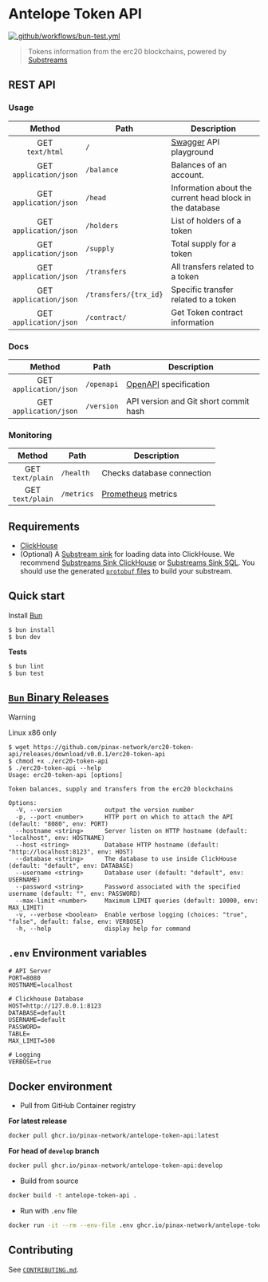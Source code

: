 # Antelope Token API

[![.github/workflows/bun-test.yml](https://github.com/pinax-network/erc20-token-api/actions/workflows/bun-test.yml/badge.svg)](https://github.com/pinax-network/erc20-token-api/actions/workflows/bun-test.yml)

> Tokens information from the erc20 blockchains, powered by [Substreams](https://substreams.streamingfast.io/)

## REST API

### Usage

|           Method           | Path                  | Description                                              |
| :------------------------: | --------------------- | -------------------------------------------------------- |
|    GET <br>`text/html`     | `/`                   | [Swagger](https://swagger.io/) API playground            |
| GET <br>`application/json` | `/balance`            | Balances of an account.                                  |
| GET <br>`application/json` | `/head`               | Information about the current head block in the database |
| GET <br>`application/json` | `/holders`            | List of holders of a token                               |
| GET <br>`application/json` | `/supply`             | Total supply for a token                                 |
| GET <br>`application/json` | `/transfers`          | All transfers related to a token                         |
| GET <br>`application/json` | `/transfers/{trx_id}` | Specific transfer related to a token                     |
| GET <br>`application/json` | `/contract/`          | Get Token contract information                           |

### Docs

|           Method           | Path       | Description                                        |
| :------------------------: | ---------- | -------------------------------------------------- |
| GET <br>`application/json` | `/openapi` | [OpenAPI](https://www.openapis.org/) specification |
| GET <br>`application/json` | `/version` | API version and Git short commit hash              |

### Monitoring

|        Method        | Path       | Description                                  |
| :------------------: | ---------- | -------------------------------------------- |
| GET <br>`text/plain` | `/health`  | Checks database connection                   |
| GET <br>`text/plain` | `/metrics` | [Prometheus](https://prometheus.io/) metrics |

## Requirements

-   [ClickHouse](clickhouse.com/)
-   (Optional) A [Substream sink](https://substreams.streamingfast.io/reference-and-specs/glossary#sink) for loading data into ClickHouse. We recommend [Substreams Sink ClickHouse](https://github.com/pinax-network/substreams-sink-clickhouse/) or [Substreams Sink SQL](https://github.com/streamingfast/substreams-sink-sql). You should use the generated [`protobuf` files](tsp-output/@typespec/protobuf) to build your substream.

## Quick start

Install [Bun](https://bun.sh/)

```console
$ bun install
$ bun dev
```

**Tests**

```console
$ bun lint
$ bun test
```

## [`Bun` Binary Releases](https://github.com/pinax-network/erc20-token-api/releases)

> [!WARNING]
> Linux x86 only

```console
$ wget https://github.com/pinax-network/erc20-token-api/releases/download/v0.0.1/erc20-token-api
$ chmod +x ./erc20-token-api
$ ./erc20-token-api --help
Usage: erc20-token-api [options]

Token balances, supply and transfers from the erc20 blockchains

Options:
  -V, --version            output the version number
  -p, --port <number>      HTTP port on which to attach the API (default: "8080", env: PORT)
  --hostname <string>      Server listen on HTTP hostname (default: "localhost", env: HOSTNAME)
  --host <string>          Database HTTP hostname (default: "http://localhost:8123", env: HOST)
  --database <string>      The database to use inside ClickHouse (default: "default", env: DATABASE)
  --username <string>      Database user (default: "default", env: USERNAME)
  --password <string>      Password associated with the specified username (default: "", env: PASSWORD)
  --max-limit <number>     Maximum LIMIT queries (default: 10000, env: MAX_LIMIT)
  -v, --verbose <boolean>  Enable verbose logging (choices: "true", "false", default: false, env: VERBOSE)
  -h, --help               display help for command
```

## `.env` Environment variables

```env
# API Server
PORT=8080
HOSTNAME=localhost

# Clickhouse Database
HOST=http://127.0.0.1:8123
DATABASE=default
USERNAME=default
PASSWORD=
TABLE=
MAX_LIMIT=500

# Logging
VERBOSE=true
```

## Docker environment

-   Pull from GitHub Container registry

**For latest release**

```bash
docker pull ghcr.io/pinax-network/antelope-token-api:latest
```

**For head of `develop` branch**

```bash
docker pull ghcr.io/pinax-network/antelope-token-api:develop
```

-   Build from source

```bash
docker build -t antelope-token-api .
```

-   Run with `.env` file

```bash
docker run -it --rm --env-file .env ghcr.io/pinax-network/antelope-token-api
```

## Contributing

See [`CONTRIBUTING.md`](CONTRIBUTING.md).
